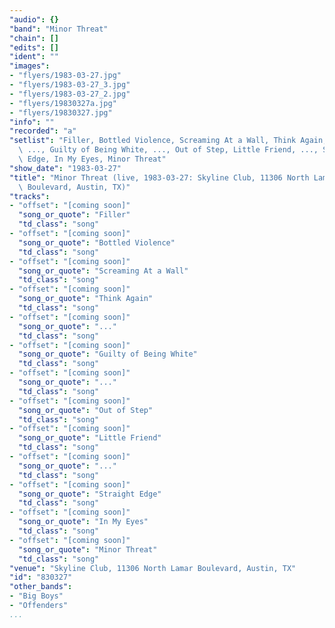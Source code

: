 ```yaml
---
"audio": {}
"band": "Minor Threat"
"chain": []
"edits": []
"ident": ""
"images":
- "flyers/1983-03-27.jpg"
- "flyers/1983-03-27_3.jpg"
- "flyers/1983-03-27_2.jpg"
- "flyers/19830327a.jpg"
- "flyers/19830327.jpg"
"info": ""
"recorded": "a"
"setlist": "Filler, Bottled Violence, Screaming At a Wall, Think Again,\
  \ ..., Guilty of Being White, ..., Out of Step, Little Friend, ..., Straight\
  \ Edge, In My Eyes, Minor Threat"
"show_date": "1983-03-27"
"title": "Minor Threat (live, 1983-03-27: Skyline Club, 11306 North Lamar\
  \ Boulevard, Austin, TX)"
"tracks":
- "offset": "[coming soon]"
  "song_or_quote": "Filler"
  "td_class": "song"
- "offset": "[coming soon]"
  "song_or_quote": "Bottled Violence"
  "td_class": "song"
- "offset": "[coming soon]"
  "song_or_quote": "Screaming At a Wall"
  "td_class": "song"
- "offset": "[coming soon]"
  "song_or_quote": "Think Again"
  "td_class": "song"
- "offset": "[coming soon]"
  "song_or_quote": "..."
  "td_class": "song"
- "offset": "[coming soon]"
  "song_or_quote": "Guilty of Being White"
  "td_class": "song"
- "offset": "[coming soon]"
  "song_or_quote": "..."
  "td_class": "song"
- "offset": "[coming soon]"
  "song_or_quote": "Out of Step"
  "td_class": "song"
- "offset": "[coming soon]"
  "song_or_quote": "Little Friend"
  "td_class": "song"
- "offset": "[coming soon]"
  "song_or_quote": "..."
  "td_class": "song"
- "offset": "[coming soon]"
  "song_or_quote": "Straight Edge"
  "td_class": "song"
- "offset": "[coming soon]"
  "song_or_quote": "In My Eyes"
  "td_class": "song"
- "offset": "[coming soon]"
  "song_or_quote": "Minor Threat"
  "td_class": "song"
"venue": "Skyline Club, 11306 North Lamar Boulevard, Austin, TX"
"id": "830327"
"other_bands":
- "Big Boys"
- "Offenders"
...
```

